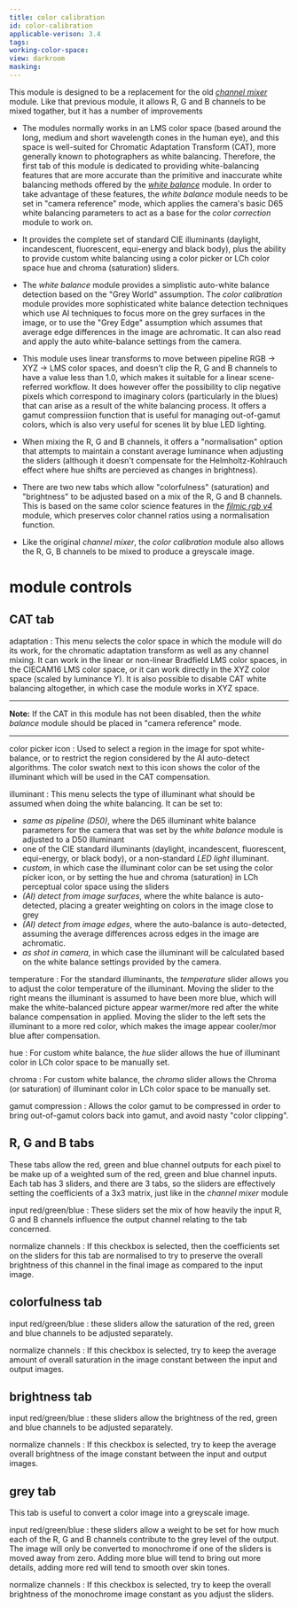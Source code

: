 ```yaml
---
title: color calibration
id: color-calibration
applicable-verison: 3.4
tags: 
working-color-space:  
view: darkroom
masking: 
---
```


This module is designed to be a replacement for the old [_channel mixer_](channel-mixer.md) module. Like that previous module, it allows R, G and B channels to be mixed togather, but it has a number of improvements

- The modules normally works in an LMS color space (based around the long, medium and short wavelength cones in the human eye), and this space is well-suited for Chromatic Adaptation Transform (CAT), more generally known to photographers as white balancing. Therefore, the first tab of this module is dedicated to providing white-balancing features that are more accurate than the primitive and inaccurate white balancing methods offered by the [_white balance_](white-balance.md) module. In order to take advantage of these features, the _white balance_ module needs to be set in "camera reference" mode, which applies the camera's basic D65 white balancing parameters to act as a base for the _color correction_ module to work on.

- It provides the complete set of standard CIE illuminants (daylight, incandescent, fluorescent, equi-energy and black body), plus the ability to provide custom white balancing using a color picker or LCh color space hue and chroma (saturation) sliders.

- The _white balance_ module provides a simplistic auto-white balance detection based on the "Grey World" assumption. The _color calibration_ module provides more sophisticated white balance detection techniques which use AI techniques to focus more on the grey surfaces in the image, or to use the "Grey Edge" assumption which assumes that average edge differences in the image are achromatic. It can also read and apply the auto white-balance settings from the camera.

- This module uses linear transforms to move between pipeline RGB -> XYZ -> LMS color spaces, and doesn't clip the R, G and B channels to have a value less than 1.0, which makes it suitable for a linear scene-referred workflow. It does however offer the possibility to clip negative pixels which correspond to imaginary colors (particularly in the blues) that can arise as a result of the white balancing process. It offers a gamut compressiion function that is useful for managing out-of-gamut colors, which is also very useful for scenes lit by blue LED lighting.

- When mixing the R, G and B channels, it offers a "normalisation" option that attempts to maintain a constant average luminance when adjusting the sliders (although it doesn't compensate for the Helmholtz-Kohlrauch effect where hue shifts are percieved as changes in brightness). 

- There are two new tabs which allow "colorfulness" (saturation) and "brightness" to be adjusted based on a mix of the R, G and B channels. This is based on the same color science features in the [_filmic rgb v4_](filmic-rgb.md) module, which preserves color channel ratios using a normalisation function.

- Like the original _channel mixer_, the _color calibration_ module also allows the R, G, B channels to be mixed to produce a greyscale image.

# module controls

## CAT tab

adaptation
: This menu selects the color space in which the module will do its work, for the chromatic adaptation transform as well as any channel mixing. It can work in the linear or non-linear Bradfield LMS color spaces, in the CIECAM16 LMS color space, or it can work directly in the XYZ color space (scaled by luminance Y). It is also possible to disable CAT white balancing altogether, in which case the module works in XYZ space. 

---

**Note:** If the CAT in this module has not been disabled, then the _white balance_ module should be placed in "camera reference" mode. 

---

color picker icon
: Used to select a region in the image for spot white-balance, or to restrict the region considered by the AI auto-detect algorithms. The color swatch next to this icon shows the color of the illuminant which will be used in the CAT compensation.

illuminant
: This menu selects the type of illuminant what should be assumed when doing the white balancing. It can be set to:

 - _same as pipeline (D50)_, where the D65 illuminant white balance parameters for the camera that was set by the _white balance_ module is adjusted to a D50 illuminant
 -  one of the CIE standard illuminants (daylight, incandescent, fluorescent, equi-energy, or black body), or a non-standard _LED light_ illuminant.
 - _custom_, in which case the illuminant color can be set using the color picker icon, or by setting the hue and chroma (saturation) in LCh perceptual color space using the sliders
 - _(AI) detect from image surfaces_, where the white balance is auto-detected, placing a greater weighting on colors in the image close to grey
 - _(AI) detect from image edges_, where the auto-balance is auto-detected, assuming the average differences across edges in the image are achromatic.
 - _as shot in camera_, in which case the illuminant will be calculated based on the white balance settings provided by the camera.

temperature
: For the standard illuminants, the _temperature_ slider allows you to adjust the color temperature of the illuminant. Moving the slider to the right means the illuminant is assumed to have been more blue, which will make the white-balanced picture appear warmer/more red after the white balance compensation in applied. Moving the slider to the left sets the illuminant to a more red color, which makes the image appear cooler/mor blue after compensation.

hue
: For custom white balance, the _hue_ slider allows the hue of illuminant color in LCh color space to be manually set.

chroma
: For custom white balance, the _chroma_ slider allows the Chroma (or saturation) of illuminant color in LCh color space to be manually set.

gamut compression
: Allows the color gamut to be compressed in order to bring out-of-gamut colors back into gamut, and avoid nasty "color clipping".

## R, G and B tabs

These tabs allow the red, green and blue channel outputs for each pixel to be make up of a weighted sum of the red, green and blue channel inputs. Each tab has 3 sliders, and there are 3 tabs, so the sliders are effectively setting the coefficients of a 3x3 matrix, just like in the _channel mixer_ module

input red/green/blue
: These sliders set the mix of how heavily the input R, G and B channels influence the output channel relating to the tab concerned.

normalize channels
: If this checkbox is selected, then the coefficients set on the sliders for this tab are normalised to try to preserve the overall brightness of this channel in the final image as compared to the input image. 

## colorfulness tab

input red/green/blue
: these sliders allow the saturation of the red, green and blue channels to be adjusted separately.

normalize channels
: If this checkbox is selected, try to keep the average amount of overall saturation in the image constant between the input and output images.

## brightness tab

input red/green/blue
: these sliders allow the brightness of the red, green and blue channels to be adjusted separately.

normalize channels
: If this checkbox is selected, try to keep the average overall brightness of the image constant between the input and output images.

## grey tab

This tab is useful to convert a color image into a greyscale image. 

input red/green/blue
: these sliders allow a weight to be set for how much each of the R, G and B channels contribute to the grey level of the output. The image will only be converted to monochrome if one of the sliders is moved away from zero. Adding more blue will tend to bring out more details, adding more red will tend to smooth over skin tones.

normalize channels
: If this checkbox is selected, try to keep the overall brightness of the monochrome image constant as you adjust the sliders.

